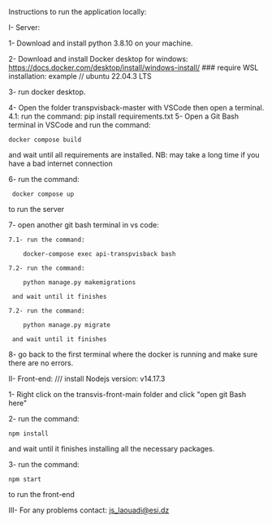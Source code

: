 Instructions to run the application locally:

I- Server:

  1- Download and install python 3.8.10 on your machine.
  
  2- Download and install Docker desktop for windows:  https://docs.docker.com/desktop/install/windows-install/   ### require WSL installation: example // ubuntu 22.04.3 LTS
  
  3- run docker desktop.
  
  4- Open the folder transpvisback-master with VSCode then open a terminal.
  	4.1: run the command: pip install requirements.txt
  5- Open a Git Bash terminal in VSCode and run the command: 
  
  	docker compose build 
   
  and wait until all requirements are installed. NB: may take a long time if you have a bad internet connection
  
  6- run the command: 
  
 	 docker compose up
  
  to run the server
  
  7- open another git bash terminal in vs code: 
  
    7.1- run the command: 
    
    	docker-compose exec api-transpvisback bash
	
    7.2- run the command: 
    
    	python manage.py makemigrations 
     
     and wait until it finishes
	
    7.2- run the command: 
    
    	python manage.py migrate 
     
     and wait until it finishes
	
  8- go back to the first terminal where the docker is running and make sure there are no errors.
  

II- Front-end:  /// install Nodejs version: v14.17.3

  1- Right click on the transvis-front-main folder and click "open git Bash here"
  
  2- run the command: 
  
  	npm install
  
  and wait until it finishes installing all the necessary packages.
  
  3- run the command: 
  
  	npm start
   
   to run the front-end
  

III- For any problems contact: js_laouadi@esi.dz

